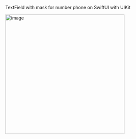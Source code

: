 TextField with mask for number phone on SwiftUI with UIKit


<img width="374" alt="image" src="https://user-images.githubusercontent.com/83034148/173315804-fcf70e33-5111-44d3-9c37-2fae918deb93.png">
